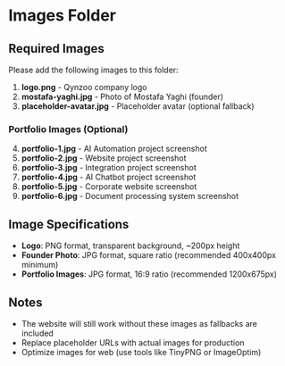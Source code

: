 # Images Folder

## Required Images

Please add the following images to this folder:

1. **logo.png** - Qynzoo company logo
2. **mostafa-yaghi.jpg** - Photo of Mostafa Yaghi (founder)
3. **placeholder-avatar.jpg** - Placeholder avatar (optional fallback)

### Portfolio Images (Optional)
4. **portfolio-1.jpg** - AI Automation project screenshot
5. **portfolio-2.jpg** - Website project screenshot
6. **portfolio-3.jpg** - Integration project screenshot
7. **portfolio-4.jpg** - AI Chatbot project screenshot
8. **portfolio-5.jpg** - Corporate website screenshot
9. **portfolio-6.jpg** - Document processing system screenshot

## Image Specifications

- **Logo**: PNG format, transparent background, ~200px height
- **Founder Photo**: JPG format, square ratio (recommended 400x400px minimum)
- **Portfolio Images**: JPG format, 16:9 ratio (recommended 1200x675px)

## Notes

- The website will still work without these images as fallbacks are included
- Replace placeholder URLs with actual images for production
- Optimize images for web (use tools like TinyPNG or ImageOptim)
